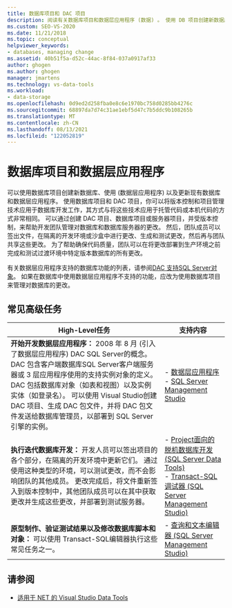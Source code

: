 ```yaml
---
title: 数据库项目和 DAC 项目
description: 阅读有关数据库项目和数据层应用程序 (数据) 。 使用 DB 项目创建新数据库、创建新 DDC 以及更新现有数据库和 DDC。
ms.custom: SEO-VS-2020
ms.date: 11/21/2018
ms.topic: conceptual
helpviewer_keywords:
- databases, managing change
ms.assetid: 40b51f5a-d52c-44ac-8f84-037a0917af33
author: ghogen
ms.author: ghogen
manager: jmartens
ms.technology: vs-data-tools
ms.workload:
- data-storage
ms.openlocfilehash: 0d9ed2d258fba0e8c6e1970bc758d0285bb4276c
ms.sourcegitcommit: 68897da7d74c31ae1ebf5d47c7b5ddc9b108265b
ms.translationtype: MT
ms.contentlocale: zh-CN
ms.lasthandoff: 08/13/2021
ms.locfileid: "122052819"
---
```

# <a name="database-projects-and-data-tier-applications"></a>数据库项目和数据层应用程序

可以使用数据库项目创建新数据库、使用 (数据层应用程序) 以及更新现有数据库和数据层应用程序。 使用数据库项目和 DAC 项目，你可以将版本控制和项目管理技术应用于数据库开发工作，其方式与将这些技术应用于托管代码或本机代码的方式非常相同。 可以通过创建 DAC 项目、数据库项目或服务器项目，并受版本控制，来帮助开发团队管理对数据库和数据库服务器的更改。 然后，团队成员可以签出文件，在隔离的开发环境或沙盒中进行更改、生成和测试更改，然后再与团队共享这些更改。 为了帮助确保代码质量，团队可以在将更改部署到生产环境之前完成和测试过渡环境中特定版本数据库的所有更改。

有关数据层应用程序支持的数据库功能的列表，请参阅[DAC 支持SQL Server对象](/sql/relational-databases/data-tier-applications/dac-support-for-sql-server-objects-and-versions)。 如果在数据库中使用数据层应用程序不支持的功能，应改为使用数据库项目来管理对数据库的更改。

## <a name="common-high-level-tasks"></a>常见高级任务

| High-Level任务 | 支持内容 |
| - | - |
| **开始开发数据层应用程序：** 2008 年 8 月 (引入了数据层应用程序) DAC SQL Server的概念。 DAC 包含客户端数据库SQL Server客户端服务器或 3 层应用程序使用的支持实例对象的定义。 DAC 包括数据库对象（如表和视图）以及实例实体（如登录名）。 可以使用 Visual Studio创建 DAC 项目、生成 DAC 包文件，并将 DAC 包文件发送给数据库管理员，以部署到 SQL Server 引擎的实例。 | - [数据层应用程序](/sql/relational-databases/data-tier-applications/data-tier-applications)<br />- [SQL Server Management Studio](/sql/ssms/sql-server-management-studio-ssms) |
| **执行迭代数据库开发：** 开发人员可以签出项目的各个部分，在隔离的开发环境中更新它们。 通过使用这种类型的环境，可以测试更改，而不会影响团队的其他成员。 更改完成后，将文件重新签入到版本控制中，其他团队成员可以在其中获取更改并生成这些更改，并部署到测试服务器。 | - [Project面向的脱机数据库开发 (SQL Server Data Tools) ](/sql/ssdt/project-oriented-offline-database-development)<br />- [Transact-SQL调试器 (SQL Server Management Studio) ](/sql/ssms/scripting/transact-sql-debugger) |
| **原型制作、验证测试结果以及修改数据库脚本和对象：** 可以使用 Transact-SQL编辑器执行这些常见任务之一。 | - [查询和文本编辑器 (SQL Server Management Studio) ](/sql/ssms/scripting/query-and-text-editors-sql-server-management-studio) |

## <a name="see-also"></a>请参阅

- [适用于 NET 的 Visual Studio Data Tools](../data-tools/visual-studio-data-tools-for-dotnet.md)
